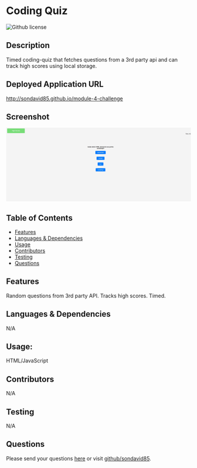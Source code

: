 # Coding Quiz 
  ![Github license](https://img.shields.io/badge/license--blue.svg)
  ## Description
  Timed coding-quiz that fetches questions from a 3rd party api and can track high scores using local storage.
  ## Deployed Application URL
  http://sondavid85.github.io/module-4-challenge
  ## Screenshot
  ![alt-text](./dist/screenshot.jpg)
  ## Table of Contents
  * [Features](#features)
  * [Languages & Dependencies](#languagesanddependencies)
  * [Usage](#Usage)
  * [Contributors](#contributors)
  * [Testing](#testing)
  * [Questions](#questions)
  ## Features
  Random questions from 3rd party API. Tracks high scores. Timed.
  ## Languages & Dependencies
  N/A
  ## Usage:
  HTML/JavaScript
  ## Contributors
  N/A
  ## Testing
  N/A
  ## Questions
  Please send your questions [here](mailto:sondavid85@yahoo.com?subject=[GitHub]%20Dev%20Connect) or visit [github/sondavid85](https://github.com/sondavid85).
  